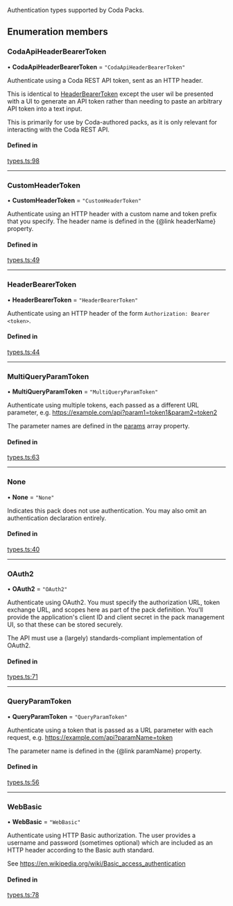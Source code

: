 Authentication types supported by Coda Packs.

## Enumeration members

### CodaApiHeaderBearerToken

• **CodaApiHeaderBearerToken** = `"CodaApiHeaderBearerToken"`

Authenticate using a Coda REST API token, sent as an HTTP header.

This is identical to [HeaderBearerToken](AuthenticationType.md#headerbearertoken) except the user wil be presented
with a UI to generate an API token rather than needing to paste an arbitrary API
token into a text input.

This is primarily for use by Coda-authored packs, as it is only relevant for interacting with the
Coda REST API.

#### Defined in

[types.ts:98](https://github.com/coda/packs-sdk/blob/main/types.ts#L98)

___

### CustomHeaderToken

• **CustomHeaderToken** = `"CustomHeaderToken"`

Authenticate using an HTTP header with a custom name and token prefix that you specify.
The header name is defined in the {@link headerName} property.

#### Defined in

[types.ts:49](https://github.com/coda/packs-sdk/blob/main/types.ts#L49)

___

### HeaderBearerToken

• **HeaderBearerToken** = `"HeaderBearerToken"`

Authenticate using an HTTP header of the form `Authorization: Bearer <token>`.

#### Defined in

[types.ts:44](https://github.com/coda/packs-sdk/blob/main/types.ts#L44)

___

### MultiQueryParamToken

• **MultiQueryParamToken** = `"MultiQueryParamToken"`

Authenticate using multiple tokens, each passed as a different URL parameter, e.g.
https://example.com/api?param1=token1&param2=token2

The parameter names are defined in the [params](../interfaces/ExternalPackVersionMetadata.md#params) array property.

#### Defined in

[types.ts:63](https://github.com/coda/packs-sdk/blob/main/types.ts#L63)

___

### None

• **None** = `"None"`

Indicates this pack does not use authentication. You may also omit an authentication declaration entirely.

#### Defined in

[types.ts:40](https://github.com/coda/packs-sdk/blob/main/types.ts#L40)

___

### OAuth2

• **OAuth2** = `"OAuth2"`

Authenticate using OAuth2. You must specify the authorization URL, token exchange URL, and
scopes here as part of the pack definition. You'll provide the application's client ID and
client secret in the pack management UI, so that these can be stored securely.

The API must use a (largely) standards-compliant implementation of OAuth2.

#### Defined in

[types.ts:71](https://github.com/coda/packs-sdk/blob/main/types.ts#L71)

___

### QueryParamToken

• **QueryParamToken** = `"QueryParamToken"`

Authenticate using a token that is passed as a URL parameter with each request, e.g.
https://example.com/api?paramName=token

The parameter name is defined in the {@link paramName} property.

#### Defined in

[types.ts:56](https://github.com/coda/packs-sdk/blob/main/types.ts#L56)

___

### WebBasic

• **WebBasic** = `"WebBasic"`

Authenticate using HTTP Basic authorization. The user provides a username and password
(sometimes optional) which are included as an HTTP header according to the Basic auth standard.

See https://en.wikipedia.org/wiki/Basic_access_authentication

#### Defined in

[types.ts:78](https://github.com/coda/packs-sdk/blob/main/types.ts#L78)
